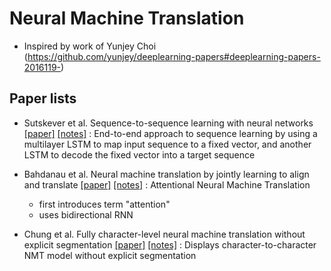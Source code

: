 # Neural Machine Translation

- Inspired by work of Yunjey Choi (https://github.com/yunjey/deeplearning-papers#deeplearning-papers-2016119-)

## Paper lists

- Sutskever et al. Sequence-to-sequence learning with neural networks
[[paper]](http://papers.nips.cc/paper/5346-sequence-to-sequence-learning-with-neural-networks.pdf) 
[[notes]](https://github.com/mjc92/studies/blob/master/notes/Sequence_to_sequence_learning_with_neural_networks.md) 
: End-to-end approach to sequence learning by using a multilayer LSTM to map input sequence to a fixed vector,
  and another LSTM to decode the fixed vector into a target sequence

- Bahdanau et al. Neural machine translation by jointly learning to align and translate
[[paper]](https://arxiv.org/pdf/1409.0473v7.pdf) 
[[notes]](https://github.com/mjc92/studies/blob/master/notes/Neural_Machine_translation_by_Jointly_Learning_to_Align_and_Translate.md) 
: Attentional Neural Machine Translation
  - first introduces term "attention"
  - uses bidirectional RNN
  
- Chung et al. Fully character-level neural machine translation without explicit segmentation
[[paper]](https://arxiv.org/pdf/1603.06147v4.pdf)
[[notes]](https://github.com/mjc92/studies/blob/master/notes/Fully_Character-level_Neural_Machine_Translation_without_Explicit_Segmentation.md)
: Displays character-to-character NMT model without explicit segmentation

